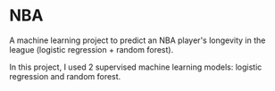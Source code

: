 # NBA
A machine learning project to predict an NBA player's longevity in the league (logistic regression + random forest).

In this project, I used 2 supervised machine learning models: logistic regression and random forest.
